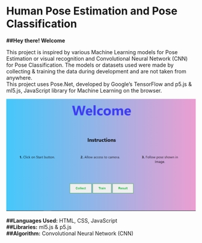 # Human Pose Estimation and Pose Classification
**##Hey there! Welcome**

This project is inspired by various Machine Learning models for Pose Estimation or visual recognition and Convolutional Neural Network (CNN) for Pose Classification. The models or datasets used were made by collecting & training the data during development and are not taken from anywhere.  
This project uses Pose.Net, developed by Google’s TensorFlow and p5.js & ml5.js, JavaScript library for Machine Learning on the browser.

![Image of Web](https://github.com/parikshit-rajput/PoseClassification/blob/main/img/Web.png)

**##Languages Used:** HTML, CSS, JavaScript  
**##Libraries:** ml5.js & p5.js  
**##Algorithm:** Convolutional Neural Network (CNN)  
